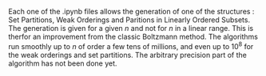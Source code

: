 Each one of the .ipynb files allows the generation of one of the structures : Set Partitions, Weak Orderings and Paritions in Linearly Ordered Subsets.
The generation is given for a given $n$ and not for $n$ in a linear range. This is therfor an improvement from the classic Boltzmann method.
The algorithms run smoothly up to $n$ of order a few tens of millions, and even up to $10^8$ for the weak orderings and set partitions.
The arbitrary precision part of the algorithm has not been done yet.
